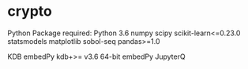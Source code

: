 # crypto

Python Package required:
Python 3.6
numpy
scipy
scikit-learn<=0.23.0
statsmodels
matplotlib
sobol-seq
pandas>=1.0

KDB
embedPy
kdb+>= v3.6 64-bit
embedPy
JupyterQ
